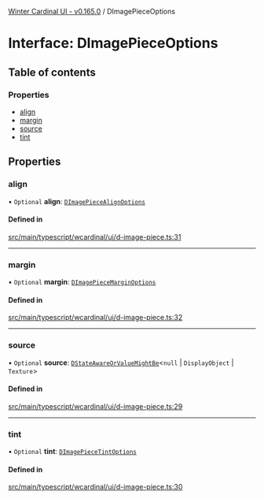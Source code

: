 [Winter Cardinal UI - v0.165.0](../index.md) / DImagePieceOptions

# Interface: DImagePieceOptions

## Table of contents

### Properties

- [align](DImagePieceOptions.md#align)
- [margin](DImagePieceOptions.md#margin)
- [source](DImagePieceOptions.md#source)
- [tint](DImagePieceOptions.md#tint)

## Properties

### align

• `Optional` **align**: [`DImagePieceAlignOptions`](DImagePieceAlignOptions.md)

#### Defined in

[src/main/typescript/wcardinal/ui/d-image-piece.ts:31](https://github.com/winter-cardinal/winter-cardinal-ui/blob/v0.165.0/src/main/typescript/wcardinal/ui/d-image-piece.ts#L31)

___

### margin

• `Optional` **margin**: [`DImagePieceMarginOptions`](DImagePieceMarginOptions.md)

#### Defined in

[src/main/typescript/wcardinal/ui/d-image-piece.ts:32](https://github.com/winter-cardinal/winter-cardinal-ui/blob/v0.165.0/src/main/typescript/wcardinal/ui/d-image-piece.ts#L32)

___

### source

• `Optional` **source**: [`DStateAwareOrValueMightBe`](../index.md#dstateawareorvaluemightbe)<``null`` \| `DisplayObject` \| `Texture`\>

#### Defined in

[src/main/typescript/wcardinal/ui/d-image-piece.ts:29](https://github.com/winter-cardinal/winter-cardinal-ui/blob/v0.165.0/src/main/typescript/wcardinal/ui/d-image-piece.ts#L29)

___

### tint

• `Optional` **tint**: [`DImagePieceTintOptions`](DImagePieceTintOptions.md)

#### Defined in

[src/main/typescript/wcardinal/ui/d-image-piece.ts:30](https://github.com/winter-cardinal/winter-cardinal-ui/blob/v0.165.0/src/main/typescript/wcardinal/ui/d-image-piece.ts#L30)
